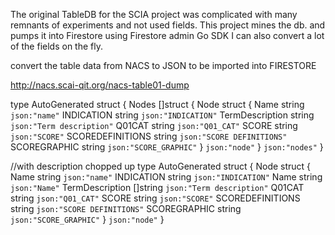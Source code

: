 The original TableDB for the SCIA project was complicated
with many remnants of experiments and not used fields.
This project mines the db. and pumps it into Firestore
using Firestore admin Go SDK
I can also convert a lot of the fields on the fly.

convert the table data from NACS to JSON to be imported into FIRESTORE

http://nacs.scai-qit.org/nacs-table01-dump



type AutoGenerated struct {
	Nodes []struct {
		Node struct {
			Name             string `json:"name"`
			INDICATION       string `json:"INDICATION"`
			TermDescription  string `json:"Term description"`
			Q01CAT           string `json:"Q01_CAT"`
			SCORE            string `json:"SCORE"`
			SCOREDEFINITIONS string `json:"SCORE DEFINITIONS"`
			SCOREGRAPHIC     string `json:"SCORE_GRAPHIC"`
		} `json:"node"`
	} `json:"nodes"`
}


//with description chopped up
type AutoGenerated struct {
	Node struct {
		Name            string `json:"name"`
		INDICATION      string `json:"INDICATION"`
		Name            string `json:"Name"`
		TermDescription []string `json:"Term description"`
		Q01CAT           string `json:"Q01_CAT"`
		SCORE            string `json:"SCORE"`
		SCOREDEFINITIONS string `json:"SCORE DEFINITIONS"`
		SCOREGRAPHIC     string `json:"SCORE_GRAPHIC"`
	} `json:"node"`
}

